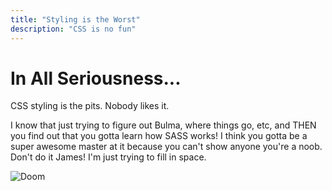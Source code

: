 ```yaml
---
title: "Styling is the Worst"
description: "CSS is no fun"
---
```


# In All Seriousness...

CSS styling is the pits.  Nobody likes it.

I know that just trying to figure out Bulma, where things go, etc, and THEN you find out that you gotta learn how SASS works!  I think you gotta be a super awesome master at it because you can't show anyone you're a noob.  Don't do it James!  I'm just trying to fill in space.

![Doom](https://teamtuck.xyz/blog/DEUN.png)